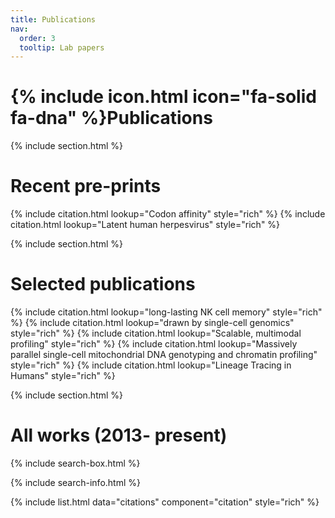 ```yaml
---
title: Publications
nav:
  order: 3
  tooltip: Lab papers
---
```


# {% include icon.html icon="fa-solid fa-dna" %}Publications

{% include section.html %}


# Recent pre-prints

{% include citation.html lookup="Codon affinity" style="rich" %}
{% include citation.html lookup="Latent human herpesvirus" style="rich" %}

{% include section.html %}

# Selected publications

{% include citation.html lookup="long-lasting NK cell memory" style="rich" %}
{% include citation.html lookup="drawn by single-cell genomics" style="rich" %}
{% include citation.html lookup="Scalable, multimodal profiling" style="rich" %}
{% include citation.html lookup="Massively parallel single-cell mitochondrial DNA genotyping and chromatin profiling" style="rich" %}
{% include citation.html lookup="Lineage Tracing in Humans" style="rich" %}



{% include section.html %}

# All works (2013- present)

{% include search-box.html %}

{% include search-info.html %}

{% include list.html data="citations" component="citation" style="rich" %}
